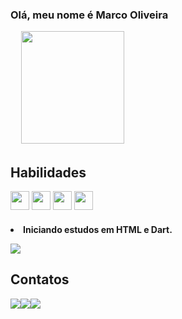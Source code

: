 <h3 p align="left">
Olá, meu nome é Marco Oliveira </h3>
 <p align="left">  ﾠ
<img src="https://cdn.discordapp.com/attachments/435514046192812045/1064720779817779200/1673919597333.jpg" width="165" height="180">

## Habilidades
 <div>
<img src="https://cdn.jsdelivr.net/gh/devicons/devicon/icons/html5/html5-plain-wordmark.svg" width="30">
 <img src="https://cdn.jsdelivr.net/gh/devicons/devicon/icons/dart/dart-plain.svg" width="30">
  <img src="https://cdn.jsdelivr.net/gh/devicons/devicon/icons/aftereffects/aftereffects-original.svg" width="30">
   <img src="https://cdn.jsdelivr.net/gh/devicons/devicon/icons/photoshop/photoshop-plain.svg" width="30">
<div>
<h4>
<li>Iniciando estudos em HTML e Dart.
 <p align="left">
<img src="https://github-readme-stats.vercel.app/api?username=marcooliveira4566&show_icons=true&theme=dark">
   
## Contatos
<a href="https://wa.me/5513996062520" width="80"><img src="https://img.shields.io/badge/WhatsApp-25D366?style=for-the-badge&logo=whatsapp&logoColor=white"><a href="https://www.linkedin.com/mwlite/in/marco-oliveira-a18829260"><img src="https://img.shields.io/badge/LinkedIn-0077B5?style=for-the-badge&logo=linkedin&logoColor=white"><a href="mailto:omarcooliveira.12@gmail.com"><img src="https://img.shields.io/badge/Gmail-D14836?style=for-the-badge&logo=gmail&logoColor=white">
